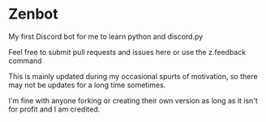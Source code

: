 # Zenbot

My first Discord bot for me to learn python and discord.py

Feel free to submit pull requests and issues here or use the z.feedback command

This is mainly updated during my occasional spurts of motivation, so there may not be updates for a long time sometimes.

I'm fine with anyone forking or creating their own version as long as it isn't for profit and I am credited.